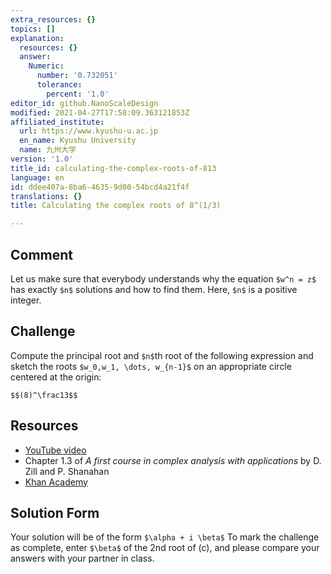 ```yaml
---
extra_resources: {}
topics: []
explanation:
  resources: {}
  answer:
    Numeric:
      number: '0.732051'
      tolerance:
        percent: '1.0'
editor_id: github.NanoScaleDesign
modified: 2021-04-27T17:58:09.363121853Z
affiliated_institute:
  url: https://www.kyushu-u.ac.jp
  en_name: Kyushu University
  name: 九州大学
version: '1.0'
title_id: calculating-the-complex-roots-of-813
language: en
id: ddee407a-8ba6-4635-9d00-54bcd4a21f4f
translations: {}
title: Calculating the complex roots of 8^(1/3)

---
```


## Comment
Let us make sure that everybody understands why the equation `$w^n = z$` has  exactly `$n$` solutions and how to find them. Here, `$n$` is a positive integer.

## Challenge
Compute the principal root and `$n$`th root of the following expression and sketch the roots `$w_0,w_1, \dots, w_{n-1}$` on an appropriate circle centered at the origin:
  
`$$(8)^\frac13$$`


## Resources
- [YouTube video](https://www.youtube.com/watch?v=yI2NeikrxoU&list=PLi7yHjesblV0sSfZzWdSUXGO683n_nJdQ&index=4)
- Chapter 1.3 of *A first course in complex analysis with applications* by D. Zill and P. Shanahan
- [Khan Academy](https://www.khanacademy.org/math/precalculus/imaginary-and-complex-numbers#polar-form-of-complex-numbers)


## Solution Form
Your solution will be of the form `$\alpha + i \beta$`
To mark the challenge as complete, enter `$\beta$` of the 2nd root of (c), and please compare your answers with your partner in class.



